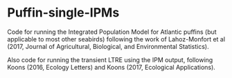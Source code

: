 # Puffin-single-IPMs

Code for running the Integrated Population Model for Atlantic puffins (but applicable to most other seabirds) following the work of Lahoz-Monfort et al (2017, Journal of Agricultural, Biological, and Environmental Statistics).

Also code for running the transient LTRE using the IPM output, following Koons (2016, Ecology Letters) and Koons (2017, Ecological Applications). 
